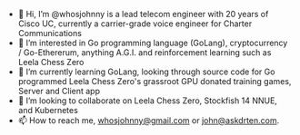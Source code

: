 - 👋 Hi, I’m @whosjohnny is a lead telecom engineer with 20 years of Cisco UC, currently a carrier-grade voice engineer for Charter Communications
- 👀 I’m interested in Go programming language (GoLang), cryptocurrency / Go-Ethererum, anything A.G.I. and reinforcement learning such as Leela Chess Zero
- 🌱 I’m currently learning GoLang, looking through source code for Go programmed Leela Chess Zero's grassroot GPU donated training games, Server and Client app
- 💞️ I’m looking to collaborate on Leela Chess Zero, Stockfish 14 NNUE, and Kubernetes
- 📫 How to reach me, whosjohnny@gmail.com or john@askdrten.com.

<!---
whosjohnny/whosjohnny is a lead telecom engineer with 20 years of Cisco UC, currently a carrier-grade voice engineer for Charter Communications✨ special ✨ repository because its `README.md` (this file) appears on your GitHub profile.
You can click the Preview link to take a look at your changes.
--->
